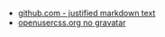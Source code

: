 * [github.com - justified markdown text](https://github.com/usercss/misc/raw/master/github-com-justified-markdown.user.css)
* [openusercss.org no gravatar](https://github.com/usercss/misc/raw/master/openusercss-org.user.css)
